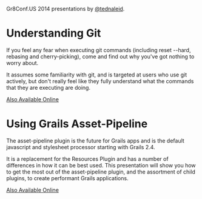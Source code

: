 Gr8Conf.US 2014 presentations by [@tednaleid](http://twitter.com/tednaleid).

# Understanding Git

If you feel any fear when executing git commands (including reset --hard, rebasing and cherry-picking), come and find out why you've got nothing to worry about.

It assumes some familiarity with git, and is targeted at users who use git actively, but don't really feel like they fully understand what the commands that they are executing are doing.


[Also Available Online](https://tednaleid.github.com/understanding-git?full#1)

# Using Grails Asset-Pipeline

The asset-pipeline plugin is the future for Grails apps and is the default javascript and stylesheet processor starting with Grails 2.4.

It is a replacement for the Resources Plugin and has a number of differences in how it can be best used. This presentation will show you how to get the most out of the asset-pipeline plugin, and the assortment of child plugins, to create performant Grails applications.

[Also Available Online](http://tednaleid.github.io/asset-pipeline-presentation/?full#1)
